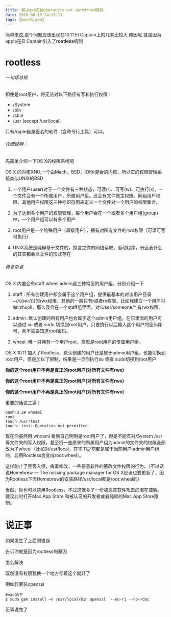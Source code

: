 ```yaml
---
title: 解决gem安装Operation not permitted错误
date: 2016-08-10 14:23:11
tags: [macOS,gem]
---
```


简单来说,这个问题应该出现在10.11 El Captain上的几率比较大
原因呢 就是因为apple在El Captain引入了**rootless**机制

# rootless

###### 一句话总结
即使是root用户，将无法对以下路径有写和执行权限：

* /System
* /bin
* /sbin
* /usr (except /usr/local)

<!-- more -->

只有Apple自身签名的软件（含命令行工具）可以。

###### 详细说明：

先简单介绍一下OS X的权限系统吧

OS X 的内核XNU,一个由Mach，BSD，IOKit混合的内核，所以它的权限管理系统类似UNIX的BSD

1. 一个用户(user)对于一个文件有三种状态，可读(r)、可写(w)、可执行(x)，一个文件会有一个所属用户，所属用户组。还会有文件属主权限、同组用户权限、其他用户权限这三种标识符用来定义一个文件对一个用户的权限集合。

2. 为了达到多个用户的权限管理，每个用户会在一个或者多个用户组(group)中，一个用户组可以有多个用户

3. root用户是一个特殊用户（超级用户），拥有对所有文件的rwx权限（可读可写可执行）

4. UNIX系统是纯粹基于文件的，换言之你的网络读取，驱动程序，分区表什么的其实都会以文件的形式存在

###### 再复杂点

OS X 内置会有staff wheel admin这三种常见的用户组，分别介绍一下

1. staff : 所有创建用户都会属于这个用户组，提供最基本的对该用户目录 ~/*/User/(*))的rwx权限，其他的一般只有r或者rx权限。比如我建立一个用户叫做lizhuoli，那么我会在一个staff组里面，对/User/someone/* 有rwx权限。

2. admin :默认创建的所有用户也会属于这个admin用户组，在它里面的用户可以通过
su
或者
sudo
切换到root用户，只要执行以后输入这个用户的密码即可，而不需要知道root密码。

3. wheel :唯一只拥有一个用户root，意思是root用户的专属用户组。

OS X 10.11 加入了Rootless，默认创建的用户还是属于admin用户组，也能切换到root用户，但是加以了限制，结果是一旦你执行su 或者 sudo切换到root用户

**你的这个root用户不再是真正的root用户(对所有文件有rwx)**

**你的这个root用户不再是真正的root用户(对所有文件有rwx)**

**你的这个root用户不再是真正的root用户(对所有文件有rwx)**

重要的话说三遍！

```
bash-3.2# whoami
root
touch /usr/test
touch: test: Operation not permitted
```

现在你虽然用 whoami 看到自己明明是root用户了，但是不能有对/System /usr等文件夹的写入权限，甚至将一些原来的所属用户组为admin的文件夹的权限全部改为了wheel（比如对/usr/local，在10.11之前都是属于当前用户:admin用户组的，启用Rootless会变成root:wheel）。

这样防止了黑客入侵，病毒修改，一些恶意软件的篡改文件权限的行为。（不过话说Homebrew — The missing package manager for OS X应该也要更新了，因为Rootless下面Homebrew的安装路径/usr/local都是root:wheel的）

当然，你也可以禁用Rootless，不过这就多了一份被恶意软件攻击的潜在威胁。建议此时打开Mac App Store 和被认可的开发者或者纯粹的Mac App Store限制。


# 说正事
如果发生了上面的错误

告诉你就是因为rootless的原因

怎么解决

既然没有权限我换一个地方存着这个就好了

例如我要装openssl

```
#macOS下
$ sudo gem install –n /usr/local/bin openssl  --no-ri --no-rdoc
```

正事说完了
